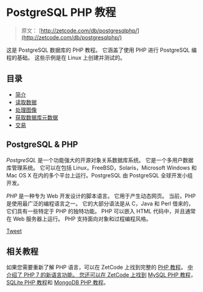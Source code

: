 # PostgreSQL PHP 教程

> 原文： [http://zetcode.com/db/postgresqlphp/](http://zetcode.com/db/postgresqlphp/)

这是 PostgreSQL 数据库的 PHP 教程。 它涵盖了使用 PHP 进行 PostgreSQL 编程的基础。 这些示例是在 Linux 上创建并测试的。

## 目录



*   [简介](intro/)
*   [读取数据](read/)
*   [处理图像](images/)
*   [获取数据库元数据](meta/)
*   [交易](trans/)



## PostgreSQL & PHP

_PostgreSQL_ 是一个功能强大的开源对象关系数据库系统。 它是一个多用户数据库管理系统。 它可以在包括 Linux，FreeBSD，Solaris，Microsoft Windows 和 Mac OS X 在内的多个平台上运行。PostgreSQL 由 PostgreSQL 全球开发小组开发。

_PHP_ 是一种专为 Web 开发设计的脚本语言。 它用于产生动态网页。 当前，PHP 是使用最广泛的编程语言之一。 它的大部分语法是从 C，Java 和 Perl 借来的，它们具有一些特定于 PHP 的独特功能。 PHP 可以嵌入 HTML 代码中，并且通常在 Web 服务器上运行。 PHP 支持面向对象和过程编程风格。

[Tweet](https://twitter.com/share) 

## 相关教程

如果您需要重新了解 PHP 语言，可以在 ZetCode 上找到完整的 [PHP 教程](/lang/php/)。 [中介绍了 PHP 7 的新语言功能。 您还可以在 ZetCode 上找到](/articles/php7/) [MySQL PHP 教程](/databases/mysqlphptutorial/)， [SQLite PHP 教程](/databases/sqlitephptutorial/)和 [MongoDB PHP 教程](/db/mongodbphp/)。